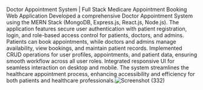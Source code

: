 Doctor Appointment System | Full Stack Medicare Appointment Booking Web Application
Developed a comprehensive Doctor Appointment System using the MERN Stack (MongoDB, Express.js, React.js, Node.js). The application features secure user authentication with patient registration, login, and role-based access control for patients, doctors, and admins. Patients can book appointments, while doctors and admins manage availability, view bookings, and maintain patient records. Implemented CRUD operations for user profiles, appointments, and patient data, ensuring smooth workflow across all user roles. Integrated responsive UI for seamless interaction on desktop and mobile. The system streamlines the healthcare appointment process, enhancing accessibility and efficiency for both patients and healthcare professionals.![Screenshot (332)](https://github.com/user-attachments/assets/259d585b-db9f-422b-bc58-23522e3bea50)
